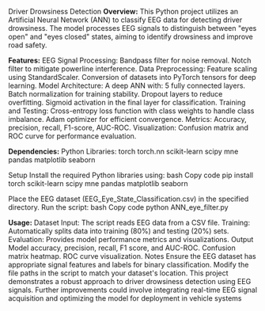 Driver Drowsiness Detection
**Overview:**
This Python project utilizes an Artificial Neural Network (ANN) to classify EEG data for detecting driver drowsiness. The model processes EEG signals to distinguish between "eyes open" and "eyes closed" states, aiming to identify drowsiness and improve road safety.

**Features:**
EEG Signal Processing:
Bandpass filter for noise removal.
Notch filter to mitigate powerline interference.
Data Preprocessing:
Feature scaling using StandardScaler.
Conversion of datasets into PyTorch tensors for deep learning.
Model Architecture:
A deep ANN with:
5 fully connected layers.
Batch normalization for training stability.
Dropout layers to reduce overfitting.
Sigmoid activation in the final layer for classification.
Training and Testing:
Cross-entropy loss function with class weights to handle class imbalance.
Adam optimizer for efficient convergence.
Metrics: Accuracy, precision, recall, F1-score, AUC-ROC.
Visualization:
Confusion matrix and ROC curve for performance evaluation.

**Dependencies:**
Python Libraries:
torch
torch.nn
scikit-learn
scipy
mne
pandas
matplotlib
seaborn

Setup
Install the required Python libraries using:
bash
Copy code
pip install torch scikit-learn scipy mne pandas matplotlib seaborn

Place the EEG dataset (EEG_Eye_State_Classification.csv) in the specified directory.
Run the script:
bash
Copy code
python ANN_eye_filter.py

**Usage:**
Dataset Input: The script reads EEG data from a CSV file.
Training: Automatically splits data into training (80%) and testing (20%) sets.
Evaluation: Provides model performance metrics and visualizations.
Output
Model accuracy, precision, recall, F1 score, and AUC-ROC.
Confusion matrix heatmap.
ROC curve visualization.
Notes
Ensure the EEG dataset has appropriate signal features and labels for binary classification.
Modify the file paths in the script to match your dataset's location.
This project demonstrates a robust approach to driver drowsiness detection using EEG signals. Further improvements could involve integrating real-time EEG signal acquisition and optimizing the model for deployment in vehicle systems
